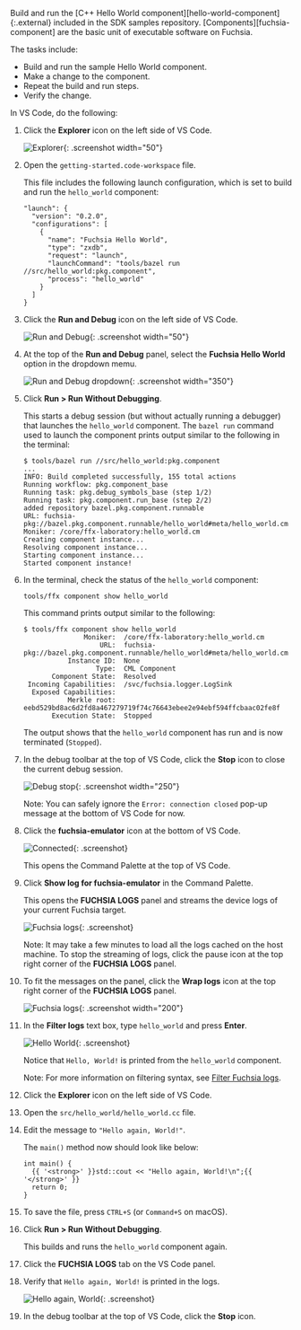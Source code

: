 Build and run the [C++ Hello World component][hello-world-component]{:.external}
included in the SDK samples repository. [Components][fuchsia-component] are the
basic unit of executable software on Fuchsia.

The tasks include:

- Build and run the sample Hello World component.
- Make a change to the component.
- Repeat the build and run steps.
- Verify the change.

In VS Code, do the following:

1. Click the **Explorer** icon on the left side of VS Code.

   ![Explorer](images/get-started-vscode-explorer-icon.png "The Explorer icon in VS Code"){: .screenshot width="50"}

1. Open the `getting-started.code-workspace` file.

   This file includes the following launch configuration, which is
   set to build and run the `hello_world` component:

   ```none {:.devsite-disable-click-to-copy}
   "launch": {
     "version": "0.2.0",
     "configurations": [
       {
         "name": "Fuchsia Hello World",
         "type": "zxdb",
         "request": "launch",
         "launchCommand": "tools/bazel run //src/hello_world:pkg.component",
         "process": "hello_world"
       }
     ]
   }
   ```

1. Click the **Run and Debug** icon on the left side of VS Code.

   ![Run and Debug](images/get-started-vscode-run-and-debug-icon-01.png "The Run and Debug icon in VS Code"){: .screenshot width="50"}

1. At the top of the **Run and Debug** panel, select the **Fuchsia Hello World**
   option in the dropdown memu.

   ![Run and Debug dropdown](images/get-started-vscode-run-and-debug-dropdown.png "The dropdown menu in the Run and Drop panel of VS Code"){: .screenshot width="350"}

1. Click **Run > Run Without Debugging**.

   This starts a debug session (but without actually running a debugger)
   that launches the `hello_world` component. The `bazel run` command used to
   launch the component prints output similar to the following in the terminal:

   ```none {:.devsite-disable-click-to-copy}
   $ tools/bazel run //src/hello_world:pkg.component
   ...
   INFO: Build completed successfully, 155 total actions
   Running workflow: pkg.component_base
   Running task: pkg.debug_symbols_base (step 1/2)
   Running task: pkg.component.run_base (step 2/2)
   added repository bazel.pkg.component.runnable
   URL: fuchsia-pkg://bazel.pkg.component.runnable/hello_world#meta/hello_world.cm
   Moniker: /core/ffx-laboratory:hello_world.cm
   Creating component instance...
   Resolving component instance...
   Starting component instance...
   Started component instance!
   ```

1. In the terminal, check the status of the `hello_world` component:

   ```posix-terminal
   tools/ffx component show hello_world
   ```

   This command prints output similar to the following:

   ```none {:.devsite-disable-click-to-copy}
   $ tools/ffx component show hello_world
                  Moniker:  /core/ffx-laboratory:hello_world.cm
                      URL:  fuchsia-pkg://bazel.pkg.component.runnable/hello_world#meta/hello_world.cm
              Instance ID:  None
                     Type:  CML Component
          Component State:  Resolved
    Incoming Capabilities:  /svc/fuchsia.logger.LogSink
     Exposed Capabilities:
              Merkle root:  eebd529bd8ac6d2fd8a467279719f74c76643ebee2e94ebf594ffcbaac02fe8f
          Execution State:  Stopped
   ```

   The output shows that the `hello_world` component has run and is now
   terminated (`Stopped`).

1. In the debug toolbar at the top of VS Code, click the **Stop** icon
   to close the current debug session.

   ![Debug stop](images/get-started-vscode-debug-stop-icon.png "The Stop icon in VS Code"){: .screenshot width="250"}

   Note: You can safely ignore the `Error: connection closed` pop-up message
   at the bottom of VS Code for now.

1. Click the **fuchsia-emulator** icon at the bottom of VS Code.

   ![Connected](images/get-started-vscode-connected-to-fuchsia-emulator.png "The fuchsia-emualtor icon at the bottom of VS Code"){: .screenshot}

   This opens the Command Palette at the top of VS Code.

1. Click **Show log for fuchsia-emulator** in the Command Palette.

   This opens the **FUCHSIA LOGS** panel and streams the device logs of
   your current Fuchsia target.

   ![Fuchsia logs](images/get-started-vscode-fuchsia-logs-panel.png "The Fuchsia logs panel in VS Code"){: .screenshot}

   Note: It may take a few minutes to load all the logs cached on the host
   machine. To stop the streaming of logs, click the
   <span class="material-icons">pause</span> icon at the top right corner of
   the **FUCHSIA LOGS** panel.

1. To fit the messages on the panel, click the **Wrap logs** icon
   at the top right corner of the **FUCHSIA LOGS** panel.

   ![Fuchsia logs](images/get-started-vscode-wrap-logs-icon.png "The Wrap logs icon in VS Code"){: .screenshot width="200"}

1. In the **Filter logs** text box, type `hello_world` and
   press **Enter**.

   ![Hello World](images/get-started-vscode-hello-world.png "Hello, World! shown in the Fuchsia logs panel of VS Code"){: .screenshot}

   Notice that `Hello, World!` is printed from the `hello_world` component.

   Note: For more information on filtering syntax, see
   [Filter Fuchsia logs][filter-vscode-logs].

1. Click the **Explorer** icon on the left side of VS Code.

1. Open the `src/hello_world/hello_world.cc` file.

1. Edit the message to `"Hello again, World!"`.

   The `main()` method now should look like below:

   ```none {:.devsite-disable-click-to-copy}
   int main() {
     {{ '<strong>' }}std::cout << "Hello again, World!\n";{{ '</strong>' }}
     return 0;
   }
   ```

1. To save the file, press `CTRL+S` (or `Command+S` on macOS).

1. Click **Run > Run Without Debugging**.

   This builds and runs the `hello_world` component again.

1. Click the **FUCHSIA LOGS** tab on the VS Code panel.

1. Verify that `Hello again, World!` is printed in the logs.

   ![Hello again, World](images/get-started-vscode-hello-again-world.png "Hello again, World! shown in the Fuchsia logs panel of VS Code"){: .screenshot}

1. In the debug toolbar at the top of VS Code, click the **Stop** icon.

<!-- Reference links -->

[filter-vscode-logs]: /docs/reference/tools/editors/vscode/fuchsia-ext-using.md#filter_fuchsia_logs
